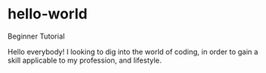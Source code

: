 # hello-world
Beginner Tutorial

Hello everybody! I looking to dig into the world of coding, in order to gain a skill applicable to my profession, and lifestyle.

